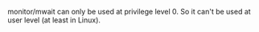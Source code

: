monitor/mwait can only be used at privilege level 0. So it can't be used at user
level (at least in Linux).
